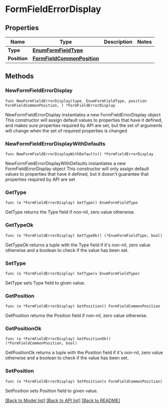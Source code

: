 # FormFieldErrorDisplay

## Properties

Name | Type | Description | Notes
------------ | ------------- | ------------- | -------------
**Type** | [**EnumFormFieldType**](EnumFormFieldType.md) |  | 
**Position** | [**FormFieldCommonPosition**](FormFieldCommonPosition.md) |  | 

## Methods

### NewFormFieldErrorDisplay

`func NewFormFieldErrorDisplay(type_ EnumFormFieldType, position FormFieldCommonPosition, ) *FormFieldErrorDisplay`

NewFormFieldErrorDisplay instantiates a new FormFieldErrorDisplay object
This constructor will assign default values to properties that have it defined,
and makes sure properties required by API are set, but the set of arguments
will change when the set of required properties is changed

### NewFormFieldErrorDisplayWithDefaults

`func NewFormFieldErrorDisplayWithDefaults() *FormFieldErrorDisplay`

NewFormFieldErrorDisplayWithDefaults instantiates a new FormFieldErrorDisplay object
This constructor will only assign default values to properties that have it defined,
but it doesn't guarantee that properties required by API are set

### GetType

`func (o *FormFieldErrorDisplay) GetType() EnumFormFieldType`

GetType returns the Type field if non-nil, zero value otherwise.

### GetTypeOk

`func (o *FormFieldErrorDisplay) GetTypeOk() (*EnumFormFieldType, bool)`

GetTypeOk returns a tuple with the Type field if it's non-nil, zero value otherwise
and a boolean to check if the value has been set.

### SetType

`func (o *FormFieldErrorDisplay) SetType(v EnumFormFieldType)`

SetType sets Type field to given value.


### GetPosition

`func (o *FormFieldErrorDisplay) GetPosition() FormFieldCommonPosition`

GetPosition returns the Position field if non-nil, zero value otherwise.

### GetPositionOk

`func (o *FormFieldErrorDisplay) GetPositionOk() (*FormFieldCommonPosition, bool)`

GetPositionOk returns a tuple with the Position field if it's non-nil, zero value otherwise
and a boolean to check if the value has been set.

### SetPosition

`func (o *FormFieldErrorDisplay) SetPosition(v FormFieldCommonPosition)`

SetPosition sets Position field to given value.



[[Back to Model list]](../README.md#documentation-for-models) [[Back to API list]](../README.md#documentation-for-api-endpoints) [[Back to README]](../README.md)


